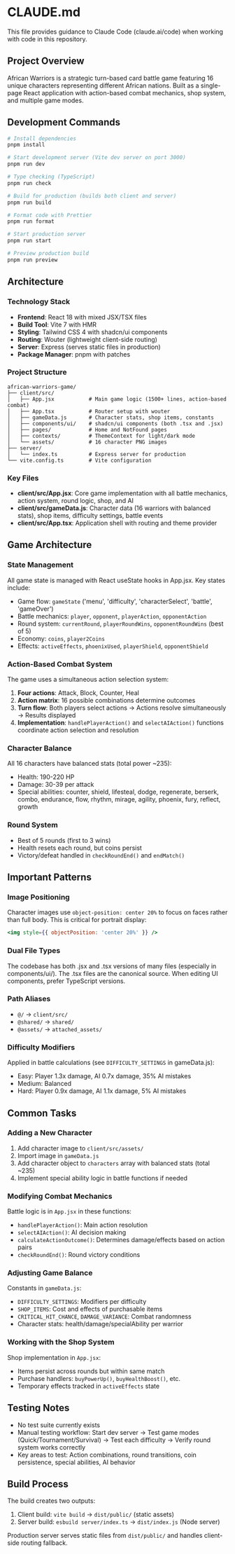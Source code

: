 # CLAUDE.md

This file provides guidance to Claude Code (claude.ai/code) when working with code in this repository.

## Project Overview

African Warriors is a strategic turn-based card battle game featuring 16 unique characters representing different African nations. Built as a single-page React application with action-based combat mechanics, shop system, and multiple game modes.

## Development Commands

```bash
# Install dependencies
pnpm install

# Start development server (Vite dev server on port 3000)
pnpm run dev

# Type checking (TypeScript)
pnpm run check

# Build for production (builds both client and server)
pnpm run build

# Format code with Prettier
pnpm run format

# Start production server
pnpm run start

# Preview production build
pnpm run preview
```

## Architecture

### Technology Stack
- **Frontend**: React 18 with mixed JSX/TSX files
- **Build Tool**: Vite 7 with HMR
- **Styling**: Tailwind CSS 4 with shadcn/ui components
- **Routing**: Wouter (lightweight client-side routing)
- **Server**: Express (serves static files in production)
- **Package Manager**: pnpm with patches

### Project Structure
```
african-warriors-game/
├── client/src/
│   ├── App.jsx           # Main game logic (1500+ lines, action-based combat)
│   ├── App.tsx           # Router setup with wouter
│   ├── gameData.js       # Character stats, shop items, constants
│   ├── components/ui/    # shadcn/ui components (both .tsx and .jsx)
│   ├── pages/            # Home and NotFound pages
│   ├── contexts/         # ThemeContext for light/dark mode
│   └── assets/           # 16 character PNG images
├── server/
│   └── index.ts          # Express server for production
└── vite.config.ts        # Vite configuration
```

### Key Files
- **client/src/App.jsx**: Core game implementation with all battle mechanics, action system, round logic, shop, and AI
- **client/src/gameData.js**: Character data (16 warriors with balanced stats), shop items, difficulty settings, battle events
- **client/src/App.tsx**: Application shell with routing and theme provider

## Game Architecture

### State Management
All game state is managed with React useState hooks in App.jsx. Key states include:
- Game flow: `gameState` ('menu', 'difficulty', 'characterSelect', 'battle', 'gameOver')
- Battle mechanics: `player`, `opponent`, `playerAction`, `opponentAction`
- Round system: `currentRound`, `playerRoundWins`, `opponentRoundWins` (best of 5)
- Economy: `coins`, `player2Coins`
- Effects: `activeEffects`, `phoenixUsed`, `playerShield`, `opponentShield`

### Action-Based Combat System
The game uses a simultaneous action selection system:
1. **Four actions**: Attack, Block, Counter, Heal
2. **Action matrix**: 16 possible combinations determine outcomes
3. **Turn flow**: Both players select actions → Actions resolve simultaneously → Results displayed
4. **Implementation**: `handlePlayerAction()` and `selectAIAction()` functions coordinate action selection and resolution

### Character Balance
All 16 characters have balanced stats (total power ~235):
- Health: 190-220 HP
- Damage: 30-39 per attack
- Special abilities: counter, shield, lifesteal, dodge, regenerate, berserk, combo, endurance, flow, rhythm, mirage, agility, phoenix, fury, reflect, growth

### Round System
- Best of 5 rounds (first to 3 wins)
- Health resets each round, but coins persist
- Victory/defeat handled in `checkRoundEnd()` and `endMatch()`

## Important Patterns

### Image Positioning
Character images use `object-position: center 20%` to focus on faces rather than full body. This is critical for portrait display:
```jsx
<img style={{ objectPosition: 'center 20%' }} />
```

### Dual File Types
The codebase has both .jsx and .tsx versions of many files (especially in components/ui/). The .tsx files are the canonical source. When editing UI components, prefer TypeScript versions.

### Path Aliases
- `@/` → `client/src/`
- `@shared/` → `shared/`
- `@assets/` → `attached_assets/`

### Difficulty Modifiers
Applied in battle calculations (see `DIFFICULTY_SETTINGS` in gameData.js):
- Easy: Player 1.3x damage, AI 0.7x damage, 35% AI mistakes
- Medium: Balanced
- Hard: Player 0.9x damage, AI 1.1x damage, 5% AI mistakes

## Common Tasks

### Adding a New Character
1. Add character image to `client/src/assets/`
2. Import image in `gameData.js`
3. Add character object to `characters` array with balanced stats (total ~235)
4. Implement special ability logic in battle functions if needed

### Modifying Combat Mechanics
Battle logic is in `App.jsx` in these functions:
- `handlePlayerAction()`: Main action resolution
- `selectAIAction()`: AI decision making
- `calculateActionOutcome()`: Determines damage/effects based on action pairs
- `checkRoundEnd()`: Round victory conditions

### Adjusting Game Balance
Constants in `gameData.js`:
- `DIFFICULTY_SETTINGS`: Modifiers per difficulty
- `SHOP_ITEMS`: Cost and effects of purchasable items
- `CRITICAL_HIT_CHANCE`, `DAMAGE_VARIANCE`: Combat randomness
- Character stats: health/damage/specialAbility per warrior

### Working with the Shop System
Shop implementation in `App.jsx`:
- Items persist across rounds but within same match
- Purchase handlers: `buyPowerUp()`, `buyHealthBoost()`, etc.
- Temporary effects tracked in `activeEffects` state

## Testing Notes

- No test suite currently exists
- Manual testing workflow: Start dev server → Test game modes (Quick/Tournament/Survival) → Test each difficulty → Verify round system works correctly
- Key areas to test: Action combinations, round transitions, coin persistence, special abilities, AI behavior

## Build Process

The build creates two outputs:
1. Client build: `vite build` → `dist/public/` (static assets)
2. Server build: `esbuild server/index.ts` → `dist/index.js` (Node server)

Production server serves static files from `dist/public/` and handles client-side routing fallback.
